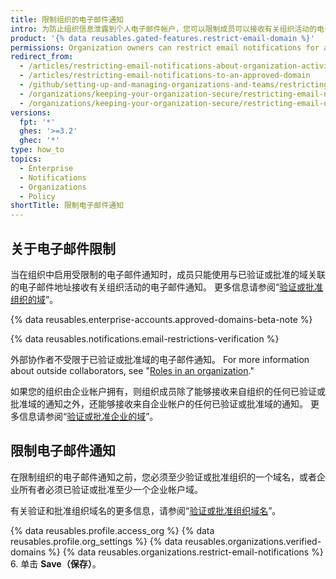 ```yaml
---
title: 限制组织的电子邮件通知
intro: 为防止组织信息泄露到个人电子邮件帐户，您可以限制成员可以接收有关组织活动的电子邮件通知的域。
product: '{% data reusables.gated-features.restrict-email-domain %}'
permissions: Organization owners can restrict email notifications for an organization.
redirect_from:
  - /articles/restricting-email-notifications-about-organization-activity-to-an-approved-email-domain
  - /articles/restricting-email-notifications-to-an-approved-domain
  - /github/setting-up-and-managing-organizations-and-teams/restricting-email-notifications-to-an-approved-domain
  - /organizations/keeping-your-organization-secure/restricting-email-notifications-to-an-approved-domain
  - /organizations/keeping-your-organization-secure/restricting-email-notifications-for-your-organization
versions:
  fpt: '*'
  ghes: '>=3.2'
  ghec: '*'
type: how_to
topics:
  - Enterprise
  - Notifications
  - Organizations
  - Policy
shortTitle: 限制电子邮件通知
---
```


## 关于电子邮件限制

当在组织中启用受限制的电子邮件通知时，成员只能使用与已验证或批准的域关联的电子邮件地址接收有关组织活动的电子邮件通知。 更多信息请参阅“[验证或批准组织的域](/organizations/managing-organization-settings/verifying-or-approving-a-domain-for-your-organization)”。

{% data reusables.enterprise-accounts.approved-domains-beta-note %}

{% data reusables.notifications.email-restrictions-verification %}

外部协作者不受限于已验证或批准域的电子邮件通知。 For more information about outside collaborators, see "[Roles in an organization](/organizations/managing-peoples-access-to-your-organization-with-roles/roles-in-an-organization#outside-collaborators)."

如果您的组织由企业帐户拥有，则组织成员除了能够接收来自组织的任何已验证或批准域的通知之外，还能够接收来自企业帐户的任何已验证或批准域的通知。 更多信息请参阅“[验证或批准企业的域](/admin/configuration/configuring-your-enterprise/verifying-or-approving-a-domain-for-your-enterprise)”。

## 限制电子邮件通知

在限制组织的电子邮件通知之前，您必须至少验证或批准组织的一个域名，或者企业所有者必须已验证或批准至少一个企业帐户域。

有关验证和批准组织域名的更多信息，请参阅“[验证或批准组织域名](/organizations/managing-organization-settings/verifying-or-approving-a-domain-for-your-organization)”。

{% data reusables.profile.access_org %}
{% data reusables.profile.org_settings %}
{% data reusables.organizations.verified-domains %}
{% data reusables.organizations.restrict-email-notifications %}
6. 单击 **Save（保存）**。
